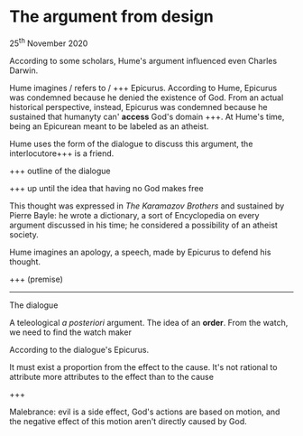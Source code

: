 # The argument from design

<p class="date">25<sup>th</sup> November 2020</p>

According to some scholars, Hume's argument influenced even Charles Darwin.

Hume imagines / refers to / +++ Epicurus. According to Hume, Epicurus was condemned because he denied the existence of God. From an actual historical perspective, instead, Epicurus was condemned because he sustained that humanyty can' **access** God's domain +++. At Hume's time, being an Epicurean meant to be labeled as an atheist.

Hume uses the form of the dialogue to discuss this argument, the interlocutore+++ is a friend.

+++ outline of the dialogue

+++ up until the idea that having no God makes free

This thought was expressed in <cite>The Karamazov Brothers</cite> and sustained by Pierre Bayle: he wrote a dictionary, a sort of Encyclopedia on every argument discussed in his time; he considered a possibility of an atheist society.

Hume imagines an apology, a speech, made by Epicurus to defend his thought.

+++ (premise)

---

The dialogue

A teleological *a posteriori* argument. The idea of an **order**. From the watch, we need to find the watch maker

According to the dialogue's Epicurus.

It must exist a proportion from the effect to the cause. It's not rational to attribute more attributes to the effect than to the cause

+++

Malebrance: evil is a side effect, God's actions are based on motion, and the negative effect of this motion aren't directly caused by God.

<br>

[SEP]: https://plato.stanford.edu/ "Stanford Encyclopedia of Philosophy"
[BE]: https://www.britannica.com/ "Encyclopædia Britannica"